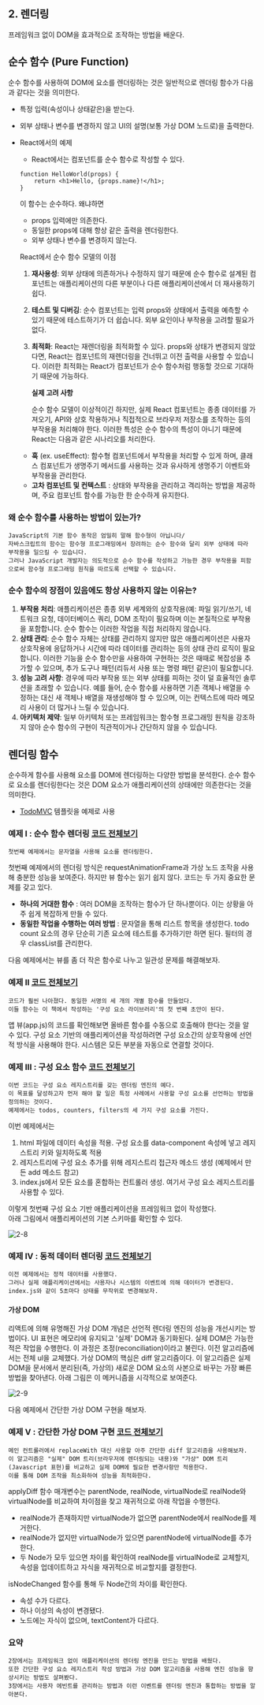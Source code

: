 ## 2. 렌더링
프레임워크 없이 DOM을 효과적으로 조작하는 방법을 배운다.

## 순수 함수 (Pure Function)
순수 함수를 사용하여 DOM에 요소를 렌더링하는 것은 일반적으로 렌더링 함수가 다음과 같다는 것을 의미한다.
* 특정 입력(속성이나 상태같은)을 받는다.
* 외부 상태나 변수를 변경하지 않고 UI의 설명(보통 가상 DOM 노드로)을 출력한다.
* React에서의 예제
    * React에서는 컴포넌트를 순수 함수로 작성할 수 있다.
    ```
    function HelloWorld(props) {
        return <h1>Hello, {props.name}!</h1>;
    }
    ```
    이 함수는 순수하다. 왜냐하면
    * props 입력에만 의존한다.
    * 동일한 props에 대해 항상 같은 출력을 렌더링한다.
    * 외부 상태나 변수를 변경하지 않는다.

    React에서 순수 함수 모델의 이점
    1. **재사용성**: 외부 상태에 의존하거나 수정하지 않기 때문에 순수 함수로 설계된 컴포넌트는 애플리케이션의 다른 부분이나 다른 애플리케이션에서 더 재사용하기 쉽다.
    2. **테스트 및 디버깅**: 순수 컴포넌트는 입력 props와 상태에서 출력을 예측할 수 있기 때문에 테스트하기가 더 쉽습니다. 외부 요인이나 부작용을 고려할 필요가 없다.
    3. **최적화**: React는 재렌더링을 최적화할 수 있다. props와 상태가 변경되지 않았다면, React는 컴포넌트의 재렌더링을 건너뛰고 이전 출력을 사용할 수 있습니다. 이러한 최적화는 React가 컴포넌트가 순수 함수처럼 행동할 것으로 기대하기 때문에 가능하다.
    
        **실제 고려 사항**

        순수 함수 모델이 이상적이긴 하지만, 실제 React 컴포넌트는 종종 데이터를 가져오기, API와 상호 작용하거나 직접적으로 브라우저 저장소를 조작하는 등의 부작용을 처리해야 한다. 이러한 특성은 순수 함수의 특성이 아니기 때문에 React는 다음과 같은 시나리오를 처리한다.
    * **훅** (ex. useEffect): 함수형 컴포넌트에서 부작용을 처리할 수 있게 하며, 클래스 컴포넌트가 생명주기 메서드를 사용하는 것과 유사하게 생명주기 이벤트와 부작용을 관리한다.
    * **고차 컴포넌트 및 컨텍스트** : 상태와 부작용을 관리하고 격리하는 방법을 제공하며, 주요 컴포넌트 함수를 가능한 한 순수하게 유지한다.


### 왜 순수 함수를 사용하는 방법이 있는가?

    JavaScript의 기본 함수 동작은 엄밀히 말해 함수형이 아닙니다/
    자바스크립트의 함수는 함수형 프로그래밍에서 장려하는 순수 함수와 달리 외부 상태에 따라 부작용을 일으킬 수 있습니다.
    그러나 JavaScript 개발자는 의도적으로 순수 함수를 작성하고 가능한 경우 부작용을 피함으로써 함수형 프로그래밍 원칙을 따르도록 선택할 수 있습니다.

### 순수 함수의 장점이 있음에도 항상 사용하지 않는 이유는?
 1. **부작용 처리**: 애플리케이션은 종종 외부 세계와의 상호작용(예: 파일 읽기/쓰기, 네트워크 요청, 데이터베이스 쿼리, DOM 조작)이 필요하며 이는 본질적으로 부작용을 포함합니다. 순수 함수는 이러한 작업을 직접 처리하지 않습니다.
2. **상태 관리**: 순수 함수 자체는 상태를 관리하지 않지만 많은 애플리케이션은 사용자 상호작용에 응답하거나 시간에 따라 데이터를 관리하는 등의 상태 관리 로직이 필요합니다. 이러한 기능을 순수 함수만을 사용하여 구현하는 것은 때때로 복잡성을 추가할 수 있으며, 추가 도구나 패턴(리듀서 사용 또는 명령 패턴 같은)이 필요합니다.
3. **성능 고려 사항**: 경우에 따라 부작용 또는 외부 상태를 피하는 것이 덜 효율적인 솔루션을 초래할 수 있습니다. 예를 들어, 순수 함수를 사용하면 기존 객체나 배열을 수정하는 대신 새 객체나 배열을 재생성해야 할 수 있으며, 이는 컨텍스트에 따라 메모리 사용이 더 많거나 느릴 수 있습니다.
4. **아키텍처 제약**: 일부 아키텍처 또는 프레임워크는 함수형 프로그래밍 원칙을 강조하지 않아 순수 함수의 구현이 직관적이거나 간단하지 않을 수 있습니다.

## 렌더링 함수
순수하게 함수를 사용해 요소를 DOM에 렌더링하는 다양한 방법을 분석한다.
순수 함수로 요소를 렌더링한다는 것은 DOM 요소가 애플리케이션의 상태에만 의존한다는 것을 의미한다.
* [TodoMVC][1] 템플릿을 예제로 사용 

### 예제 I : 순수 함수 렌더링 [코드 전체보기][2]
    첫번째 예제에서는 문자열을 사용해 요소를 렌더링한다.
첫번째 예제에서의 렌더링 방식은 requestAnimationFrame과 가상 노드 조작을 사용해 충분한 성능을 보여준다. 하지만 뷰 함수는 읽기 쉽지 않다. 코드는 두 가지 중요한 문제를 갖고 있다.
* **하나의 거대한 함수** : 여러 DOM을 조작하는 함수가 단 하나뿐이다. 이는 상황을 아주 쉽게 복잡하게 만들 수 있다.
* **동일한 작업을 수행하는 여러 방법** : 문자열을 통해 리스트 항목을 생성한다. todo count 요소의 경우 단순히 기존 요소에 테스트를 추가하기만 하면 된다. 필터의 경우 classList를 관리한다.

다음 예제에서는 뷰를 좀 더 작은 함수로 나누고 일관성 문제를 해결해보자.

### 예제 II [코드 전체보기][3]
    코드가 훨씬 나아졌다. 동일한 서명의 세 개의 개별 함수를 만들었다.
    이들 함수는 이 책에서 작성하는 '구성 요소 라이브러리'의 첫 번째 초안이 된다.

앱 뷰(app.js)의 코드를 확인해보면 올바른 함수를 수동으로 호출해야 한다는 것을 알 수 있다. 구성 요소 기반의 애플리케이션을 작성하려면 구성 요소간의 상호작용에 선언적 방식을 사용해야 한다. 시스템은 모든 부분을 자동으로 연결할 것이다.

### 예제 III : 구성 요소 함수 [코드 전체보기][4]
    이번 코드는 구성 요소 레지스트리를 갖는 렌더링 엔진의 예다.
    이 목표를 달성하고자 먼저 해야 할 일은 특정 사례에서 사용할 구성 요소를 선언하는 방법을 정의하는 것이다.
    예제에서는 todos, counters, filters의 세 가지 구성 요소를 가진다.
이번 예제에서는<br>
1. html 파일에 데이터 속성을 적용. 구성 요소를 data-component 속성에 넣고 레지스트리 키와 일치하도록 적용
2. 레지스트리에 구성 요소 추가를 위해 레지스트리 접근자 메소드 생성 (예제에서 만든 add 메소드 참고)
3. index.js에서 모든 요소를 혼합하는 컨트롤러 생성. 여기서 구성 요소 레지스트리를 사용할 수 있다.

이렇게 첫번째 구성 요소 기반 애플리케이션을 프레임워크 없이 작성했다.<br>
아래 그림에서 애플리케이션의 기본 스키마를 확인할 수 있다.<br>

![2-8](https://github.com/BeyondPong/Frontend_Study/assets/26542114/97356037-2e44-4b24-921a-9039ac24e528)

### 예제 IV : 동적 데이터 렌더링 [코드 전체보기][5]
    이전 예제에서는 정적 데이터를 사용했다.
    그러나 실제 애플리케이션에서는 사용자나 시스템의 이벤트에 의해 데이터가 변경된다.
    index.js와 같이 5초마다 상태를 무작위로 변경해보자.
#### 가상 DOM
리액트에 의해 유명해진 가상 DOM 개념은 선언적 렌더링 엔진의 성능을 개선시키는 방법이다. UI 표현은 메모리에 유지되고 '실제' DOM과 동기화된다. 실제 DOM은 가능한 적은 작업을 수행한다. 이 과정은 조정(reconciliation)이라고 불린다. 
이전 알고리즘에서는 전체 ul을 교체했다. 가상 DOM의 핵심은 diff 알고리즘이다. 이 알고리즘은 실제 DOM을 문서에서 분리된(즉, 가상의) 새로운 DOM 요소의 사본으로 바꾸는 가장 빠른 방법을 찾아낸다.
아래 그림은 이 메커니즘을 시각적으로 보여준다.<br>

![2-9](https://user-images.githubusercontent.com/66112716/212852347-6aac6f35-2667-488e-b6ee-fac4e56c9998.png)

다음 예제에서 간단한 가상 DOM 구현을 해보자.

### 예제 V : 간단한 가상 DOM 구현 [코드 전체보기][6]
    메인 컨트롤러에서 replaceWith 대신 사용할 아주 간단한 diff 알고리즘을 사용해보자.
    이 알고리즘은 "실제" DOM 트리(브라우저에 렌더링되는 내용)와 "가상" DOM 트리(Javascript 표현)를 비교하고 실제 DOM에 필요한 변경사항만 적용한다.
    이를 통해 DOM 조작을 최소화하여 성능을 최적화한다.
applyDiff 함수 매개변수는 parentNode, realNode, virtualNode로
realNode와 virtualNode를 비교하여 차이점을 찾고 재귀적으로 아래 작업을 수행한다.
* realNode가 존재하지만 virtualNode가 없으면 parentNode에서 realNode를 제거한다.
* realNode가 없지만 virtualNode가 있으면 parentNode에 virtualNode를 추가한다.
* 두 Node가 모두 있으면 차이를 확인하여 realNode를 virtualNode로 교체할지, 속성을 업데이트하고 자식을 재귀적으로 비교할지를 결정한다.


isNodeChanged 함수를 통해 두 Node간의 차이를 확인한다.
* 속성 수가 다르다.
* 하나 이상의 속성이 변경됐다.
* 노드에는 자식이 없으며, textContent가 다르다.

### 요약
    2장에서는 프레임워크 없이 애플리케이션의 렌더링 엔진을 만드는 방법을 배웠다.
    또한 간단한 구성 요소 레지스트리 작성 방법과 가상 DOM 알고리즘을 사용해 엔진 성능을 향상시키는 방법도 살펴봤다.
    3장에서는 사용자 에빈트를 관리하는 방법과 이런 이벤트를 렌더링 엔진과 통합하는 방법을 알아본다.

[1]: https://todomvc.com/
[2]: https://github.com/BeyondPong/Frontend_Study/tree/main/chapter02/misukim/01
[3]: https://github.com/BeyondPong/Frontend_Study/tree/main/chapter02/misukim/02
[4]: https://github.com/BeyondPong/Frontend_Study/tree/main/chapter02/misukim/03
[5]: https://github.com/BeyondPong/Frontend_Study/tree/main/chapter02/misukim/04
[6]: https://github.com/BeyondPong/Frontend_Study/tree/main/chapter02/misukim/05
